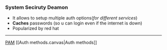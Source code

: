 ### System Seciruty Deamon

- It allows to setup multiple auth options(*for different services*)
- **Caches** passwords (so u can login even if the internet is down)
- Popularized by red hat 
---
[PAM](/PAM.md)
[[Auth methods.canvas|Auth methods]]